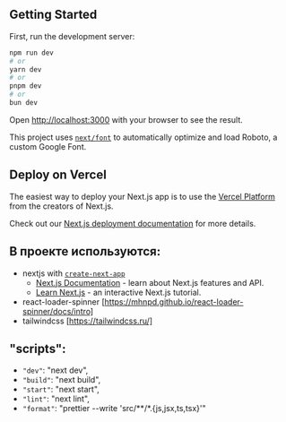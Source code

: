 ## Getting Started

First, run the development server:

```bash
npm run dev
# or
yarn dev
# or
pnpm dev
# or
bun dev
```

Open [http://localhost:3000](http://localhost:3000) with your browser to see the result.

This project uses [`next/font`](https://nextjs.org/docs/basic-features/font-optimization) to automatically optimize and load Roboto, a custom Google Font.

## Deploy on Vercel

The easiest way to deploy your Next.js app is to use the [Vercel Platform](https://vercel.com/new?utm_medium=default-template&filter=next.js&utm_source=create-next-app&utm_campaign=create-next-app-readme) from the creators of Next.js.

Check out our [Next.js deployment documentation](https://nextjs.org/docs/deployment) for more details.

## В проекте используются:
- nextjs with [`create-next-app`](https://github.com/vercel/next.js/tree/canary/packages/create-next-app)
  - [Next.js Documentation](https://nextjs.org/docs) - learn about Next.js features and API.
  - [Learn Next.js](https://nextjs.org/learn) - an interactive Next.js tutorial.
- react-loader-spinner [https://mhnpd.github.io/react-loader-spinner/docs/intro]
- tailwindcss [https://tailwindcss.ru/]

## "scripts":
- `"dev"`: "next dev",
- `"build"`: "next build",
- `"start"`: "next start",
- `"lint"`: "next lint",
- `"format"`: "prettier --write 'src/**/*.{js,jsx,ts,tsx}'"
